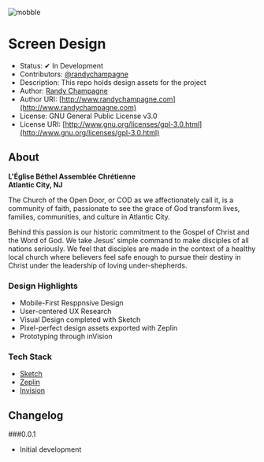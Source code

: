 ![mobble](http://cloud.scott.ee/images/mobble.png)

# Screen Design

* Status: ✔ In Development
* Contributors: [@randychampagne](http://twitter.com/randychampagne)
* Description: This repo holds design assets for the project
* Author: [Randy Champagne](http://www.randychampagne.com)
* Author URI: [http://www.randychampagne.com](http://www.randychampagne.com)
* License: GNU General Public License v3.0
* License URI: [http://www.gnu.org/licenses/gpl-3.0.html](http://www.gnu.org/licenses/gpl-3.0.html)




## About

**L'Église Béthel Assemblée Chrétienne<br>Atlantic City, NJ**

The Church of the Open Door, or COD as we affectionately call it, is a community of faith, passionate to see the grace of God transform lives, families, communities, and culture in Atlantic City.

Behind this passion is our historic commitment to the Gospel of Christ and the Word of God. We take Jesus’ simple command to make disciples of all nations seriously. We feel that disciples are made in the context of a healthy local church where believers feel safe enough to pursue their destiny in Christ under the leadership of loving under-shepherds.




### Design Highlights

* Mobile-First Resppnsive Design
* User-centered UX Research
* Visual Design completed with Sketch
* Pixel-perfect design assets exported with Zeplin
* Prototyping through inVision




### Tech Stack 

* [Sketch](https://www.sketchapp.com/)
* [Zeplin](https://zeplin.io/)
* [Invision](https://www.invisionapp.com/)




## Changelog

###0.0.1
* Initial development